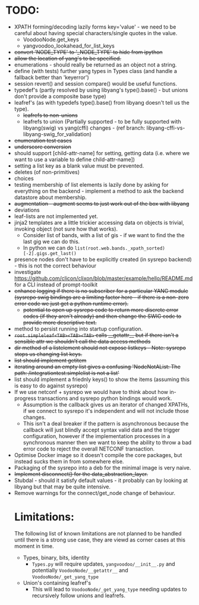 # TODO:

- XPATH forming/decoding lazily forms key='value' - we need to be careful about having special characters/single quotes in the value.
  - VoodooNode.get_keys
  - yangvoodoo\_lookahead_for_list_keys
- ~~convert 'NODE_TYPE' to '_NODE_TYPE' to hide from ipython~~
- ~~allow the location of yang's to be specified.~~
- enumerations - should really be returned as an object not a string.
- define (with tests) further yang types in Types class (and handle a fallback better than 'keyerror')
- session revert() and session compare() would be useful functions.
- typedef's (partly resolved by using libyang's type().base() - but unions don't provide a composite base type)
- leafref's (as with typedefs type().base() from libyang doesn't tell us the type).
  - ~~leafrefs to non-unions~~
  - leafrefs to union (Partially supported - to be fully supported with libyang(swig) vs yang(cffi) changes - (ref branch: libyang-cffi-vs-libyang-swig_for_validation)
- ~~enumeration test cases~~
- ~~underscore conversion~~
- should support <object>[child-attr-name] for setting, getting data (i.e. where we want to use a variable to define child-attr-name])
- setting a list key as a blank value must be prevented.
- deletes (of non-primitives)
- choices
- testing membership of list elements is lazily done by asking for everything on the backend - implement a method to ask the backend datastore about membership.
- ~~augmentation - augment seems to just work out of the box with libyang~~
- deviations
- leaf-lists are not implemented yet.
- jinja2 templates are a little trickier accessing data on objects is trivial, invoking object (not sure how that works).
  - Consider list of bands, with a list of gis - if we want to find the the last gig we can do this.
  - In python we can do `list(root.web.bands._xpath_sorted)[-2].gigs.get_last()`
- presence nodes don't have to be explicitly created (in sysrepo backend) - this is not the correct behaviour
- investigate  https://github.com/clicon/clixon/blob/master/example/hello/README.md for a CLI instead of prompt-toolkit
- ~~enhance logging if there is no subscriber for a particular YANG module (sysrepo swig bindings are a limiting factor here - if there is a non-zero error code we just get a python runtime error).~~
  - ~~potential to open up sysrepo code to return more discrete error codes (if they aren't already) and then change the SWIG code to provide more descriptive text.~~
- method to persist running into startup configuration.
- ~~`root.simpleleaf<TAB><TAB><TAB>` calls \_\_getattr\_\_ but if there isn't a sensible attr we shouldn't call the data access methods~~
- ~~dir method of a listelement should not expose listkeys - Note: sysrepo stops us changing list keys.~~
- ~~list should implement getitem~~
- ~~iterating around an empty list gives a confusing 'NodeNotAList: The path: /integrationtest:simplelist is not a list'~~
- list should implement a friednly keys() to show the items (assuming this is easy to do against sysrepo)
- If we use netconf + sysrepo we would have to think about how in-progress transactions and sysrepo python bindings would work.
  - Assumption is the callback gives us an iterator of changed XPATHs, if we connect to sysrepo it's independent and will not include those changes.
  - This isn't a deal breaker if the pattern is asynchronous because the callback will just blindly accept syntax valid data and the trigger configuration, however if the implementation processes in a synchronous manner then we want to keep the ability to throw a bad error code to reject the overall NETCONF transaction.
 - Optimise Docker image so it doesn't compile the core packages, but instead sucks them in from somewhere else.
- Packaging of the sysrepo into a deb for the minimal image is very naive.
- ~~Implement disconnect() for the data_abstraction_layer.~~
- Stubdal - should it satisfy default values - it probably can by looking at libyang but that may be quite intensive.
 - Remove warnings for the connect/get_node change of behaviour.


# Limitations:

The following list of known limitations are not planned to be handled until there is a strong use case, they are viewd as corner cases at this moment in time.

- Types, binary, bits, identity
  - `Types.py` will require updates, `yangvoodoo/__init__.py` and potentially `VoodooNode/__getattr__` and `VoodooNode/_get_yang_type`
- Union's containing leafref's
  - This will lead to `VoodooNode/_get_yang_type` needing updates to recursively follow unions and leafrefs.

